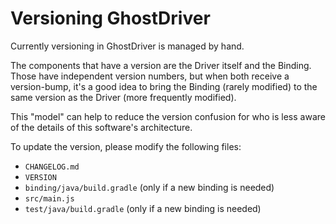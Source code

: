 # Versioning GhostDriver

Currently versioning in GhostDriver is managed by hand.

The components that have a version are the Driver itself and the Binding.
Those have independent version numbers, but when both receive a version-bump,
it's a good idea to bring the Binding (rarely modified) to the same version
as the Driver (more frequently modified).

This "model" can help to reduce the version confusion for who is less aware
of the details of this software's architecture.

To update the version, please modify the following files:

* `CHANGELOG.md`
* `VERSION`
* `binding/java/build.gradle` (only if a new binding is needed)
* `src/main.js`
* `test/java/build.gradle` (only if a new binding is needed)
